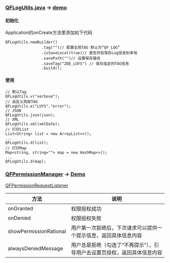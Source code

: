### [QFLogUtils.java](https://github.com/QianFanYun/QFUtilCode/blob/143f3a2b44463837bc23dd0ec64fda992044aac4/utilcode/src/main/java/com/qianfanyun/utilcode/qfy_log/QFLogUtils.java)  -> [demo](https://github.com/QianFanYun/QFUtilCode/blob/143f3a2b44463837bc23dd0ec64fda992044aac4/app/src/main/java/com/qianfanyun/qfutilcode/activity/LogDemoActivity.java)
#### 初始化
Application的onCreate方法里添加如下代码
```
QFLogUtils.newBuilder()
                .tag("")// 配置全局TAG 默认为“QF_LOG”
                .isSaveLocal(true)// 是否开启保存Log信息到本地
                .savePath("")// 设置保存路径
                .saveTag("ZOE_LUYS") // 保存指定的TAG信息
                .build();
```
#### 使用
```
// 默认Tag
QFLogUtils.v("verbose");
// 自定义局部TAG
QFLogUtils.e("LUYS","error");
// JSON
QFLogUtils.json(json);
// XML
QFLogUtils.xml(xmlDate);
// 打印List
List<String> list = new ArrayList<>();
...
QFLogUtils.d(list);
// 打印Map
Map<string, string=""> map = new HashMap<>();
...
QFLogUtils.d(map);
```
### [QFPermissionManager](https://github.com/QianFanYun/QFUtilCode/blob/5448b93325360b34e0a6feeba7fae89059ef29b8/utilcode/src/main/java/com/qianfanyun/utilcode/qfy_permission/QFPermissionManager.java) -> [Demo](https://github.com/QianFanYun/QFUtilCode/blob/5448b93325360b34e0a6feeba7fae89059ef29b8/app/src/main/java/com/qianfanyun/qfutilcode/activity/QFPremissionDemoActivity.java)
[QFPermissionRequestListener](https://github.com/QianFanYun/QFUtilCode/blob/5448b93325360b34e0a6feeba7fae89059ef29b8/utilcode/src/main/java/com/qianfanyun/utilcode/qfy_permission/QFPermissionRequestListener.java)

方法 | 说明
---|---
onGranted | 权限授权成功
onDenied | 权限授权失败
showPermissionRational | 用户第一次拒绝后，下次请求可以提供一个提示信息，返回具体信息内容
alwaysDeniedMessage | 用户总是拒绝（勾选了“不再提示”），引导用户去设置页授权，返回具体信息内容
